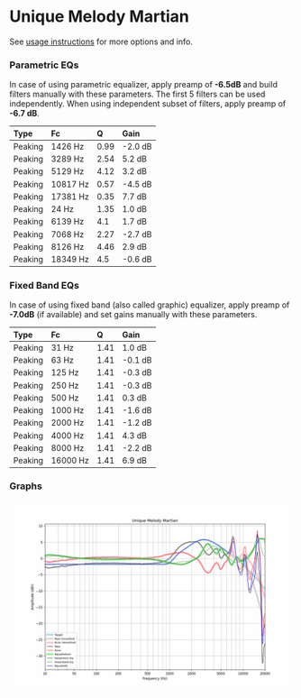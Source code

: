 # Unique Melody Martian
See [usage instructions](https://github.com/jaakkopasanen/AutoEq#usage) for more options and info.

### Parametric EQs
In case of using parametric equalizer, apply preamp of **-6.5dB** and build filters manually
with these parameters. The first 5 filters can be used independently.
When using independent subset of filters, apply preamp of **-6.7 dB**.

| Type    | Fc       |    Q | Gain    |
|:--------|:---------|:-----|:--------|
| Peaking | 1426 Hz  | 0.99 | -2.0 dB |
| Peaking | 3289 Hz  | 2.54 | 5.2 dB  |
| Peaking | 5129 Hz  | 4.12 | 3.2 dB  |
| Peaking | 10817 Hz | 0.57 | -4.5 dB |
| Peaking | 17381 Hz | 0.35 | 7.7 dB  |
| Peaking | 24 Hz    | 1.35 | 1.0 dB  |
| Peaking | 6139 Hz  | 4.1  | 1.7 dB  |
| Peaking | 7068 Hz  | 2.27 | -2.7 dB |
| Peaking | 8126 Hz  | 4.46 | 2.9 dB  |
| Peaking | 18349 Hz | 4.5  | -0.6 dB |

### Fixed Band EQs
In case of using fixed band (also called graphic) equalizer, apply preamp of **-7.0dB**
(if available) and set gains manually with these parameters.

| Type    | Fc       |    Q | Gain    |
|:--------|:---------|:-----|:--------|
| Peaking | 31 Hz    | 1.41 | 1.0 dB  |
| Peaking | 63 Hz    | 1.41 | -0.1 dB |
| Peaking | 125 Hz   | 1.41 | -0.3 dB |
| Peaking | 250 Hz   | 1.41 | -0.3 dB |
| Peaking | 500 Hz   | 1.41 | 0.3 dB  |
| Peaking | 1000 Hz  | 1.41 | -1.6 dB |
| Peaking | 2000 Hz  | 1.41 | -1.2 dB |
| Peaking | 4000 Hz  | 1.41 | 4.3 dB  |
| Peaking | 8000 Hz  | 1.41 | -2.2 dB |
| Peaking | 16000 Hz | 1.41 | 6.9 dB  |

### Graphs
![](./Unique%20Melody%20Martian.png)